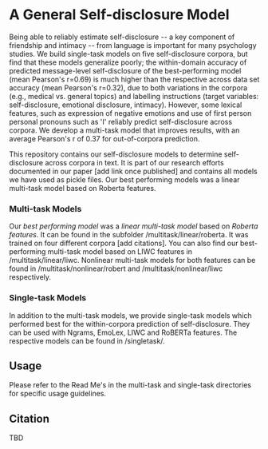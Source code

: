 # A General Self-disclosure Model

Being able to reliably estimate self-disclosure -- a key component of friendship and intimacy -- from language is important for many psychology studies. We build single-task models on five self-disclosure corpora, but find that these models generalize poorly; the within-domain accuracy of predicted message-level self-disclosure of the best-performing model (mean Pearson's r=0.69) is much higher than the respective across data set accuracy (mean Pearson's r=0.32), due to both variations in the corpora (e.g., medical vs. general topics) and labelling instructions (target variables: self-disclosure, emotional disclosure, intimacy). However, some lexical features, such as expression of negative emotions and use of first person personal pronouns such as 'I' reliably predict self-disclosure across corpora. We develop a multi-task model that improves results, with an average Pearson's r of 0.37 for out-of-corpora prediction. 

This repository contains our self-disclosure models to determine self-disclosure across corpora in text. It is part of our research efforts documented in our paper [add link once published] and contains all models we have used as pickle files. Our best performing models was a linear multi-task model based on Roberta features.


### Multi-task Models

Our *best performing model* was a *linear multi-task model* based on *Roberta features*. It can be found in the subfolder /multitask/linear/roberta. It was trained on four different corpora [add citations]. You can also find our best-performing multi-task model based on LIWC features in /multitask/linear/liwc. Nonlinear multi-task models for both features can be found in /multitask/nonlinear/robert and /multitask/nonlinear/liwc respectively.

### Single-task Models

In addition to the multi-task models, we provide single-task models which performed best for the within-corpora prediction of self-disclosure. They can be used with Ngrams, EmoLex, LIWC and RoBERTa features. The respective models can be found in /singletask/.

## Usage

Please refer to the Read Me's in the multi-task and single-task directories for specific usage guidelines.

## Citation

TBD
